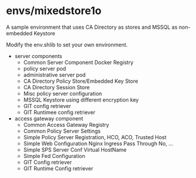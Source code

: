 # envs/mixedstore1o
A sample environment that uses CA Directory as stores
and MSSQL as non-embedded Keystore

Modify the env.shlib to set your own environment.

* server components
	* Common Server Component Docker Registry
	* policy server pod
	* administrative server pod
	* CA Directory Policy Store/Embedded Key Store
	* CA Directory Session Store
	* Misc policy server configuration
	* MSSQL Keystore using different encryption key
	* GIT config retriever
	* GIT Runtimee config retriever
* access gateway component
	* Common Access Gateway Registry
	* Common Policy Server Settings
	* Simple Policy Server Registration, HCO, ACO, Trusted Host
	* Simple Web Configuration Nginx Ingress Pass Through No, ...
	* Simple SPS Server Conf Virtual HostName
	* Simple Fed Configuration
	* GIT Config retriever
	* GIT Runtime Config retriever
